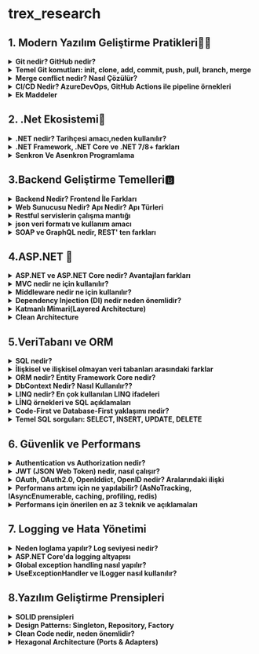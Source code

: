 # trex_research
## 1. Modern Yazılım Geliştirme Pratikleri🤷‍♂️

<details>
<summary><strong>Git nedir? GitHub nedir?<strong></summary>

* Git, yazılım geliştirmede kod değişikliklerini kaydeden ve yöneten bir versiyon kontrol sistemidir.  
* Kod üzerinde yapılan her değişiklik bir sürüm olarak saklanır.  
* Aynı proje üzerinde birden fazla kişinin çakışmadan çalışmasına olanak sağlar.  
* Geçmişte yapılan değişikliklere geri dönüp bakılabilir.  

---

* GitHub ise Git altyapısını kullanarak projelerin internet üzerinde tutulduğu bulut tabanlı bir platformdur.  
* Ekip çalışmasını kolaylaştırmak için issue (sorun takibi), pull request (kod katkısı), GitHub Actions (otomasyon) gibi araçlar sunar.  
* Açık kaynak projelerin paylaşımı için en çok kullanılan platformlardan biridir.  

</details>

<details>
<summary><strong>Temel Git komutları: init, clone, add, commit, push, pull, branch, merge<strong></summary>

* `git init` → Yeni bir Git deposu başlatır. <br>***Örnek*** = <br>`O klasörde .git adında gizli bir klasör oluşur → bu klasör Git’in tüm geçmişi, ayarları ve sürüm kontrol bilgilerini saklar.`

<br>

* `git clone` → Var olan bir depoyu bilgisayarına indirir. <br>***Örnek*** = https://github.com/kullanici/proje.git

<br>

* `git add` → Dosyaları commit için hazırlar.<br>***Örnek*** = `git add index.html`

<br>

* `git commit` → Yapılan değişiklikleri kaydeder. <br>***Örnek*** = `git commit -m "Ana sayfa güncellendi`

<br>

* `git push` → Kaydedilen değişiklikleri uzak depoya gönderir. <br>***Örnek*** = `git push origin main`

<br>

* `git pull` → Uzak depodaki son değişiklikleri indirir.<br> ***Örnek*** = `git pull origin main`

<br>

* `git branch` → Yeni bir dal (branch) oluşturur. <br>***Örnek*** = `git branch yeni-ozellik`

<br>

* `git merge` → Farklı dalları birleştirir. <br>***Örnek*** = `git merge yeni-ozellik`

</details>

<details>
<summary><strong>Merge conflict nedir? Nasıl Çözülür?<strong></summary>
  <br>
 Merge conflict, Git’te iki farklı dalda (branch) aynı dosyanın aynı kısmında farklı değişiklikler yapılınca ortaya çıkan çakışmadır.

Git, hangi değişikliğin geçerli olacağına otomatik karar veremez.

Bu yüzden kullanıcıya sorar: “Hangi değişikliği istiyorsun?”

Kısaca:

“İki kişi aynı yerde farklı şeyler yazdı, Git karıştı, sen karar ver!”
<br>

---

 <br>
 Merge Conflict Nasıl Çözülür?

1.Çatışan dosyayı açmak: Git, hangi dosyada çatışma olduğunu gösterir.

2.Değişiklikleri incelemek: Hangi değişikliğin kalacağını veya iki değişikliği birleştirip bir çözüm oluşturacağını seçersin.

3.Değişikliği kaydetmek ve bildir: Çatışmayı çözdükten sonra Git’e bu dosyanın artık hazır olduğunu bildirmek için commit yapılır.

---

</details>


<details>
<summary>CI/CD Nedir? AzureDevOps, GitHub Actions ile pipeline örnekleri</summary>
   <br>
CI/CD, yazılım geliştirme sürecinde otomasyon ve sürekli teslim sağlayan bir yaklaşımdır. İngilizce açılımı:

 <br>

***CI (Continuous Integration) → Sürekli Entegrasyon***

***CD (Continuous Delivery / Continuous Deployment) → Sürekli Teslim / Sürekli Yayın***

Kısaca, yazılımın daha hızlı, güvenli ve hatasız geliştirilmesini sağlayan yöntemdir.
<br>
<br>

---

***CI – Continuous Integration (Sürekli Entegrasyon)***

Geliştiriciler, yaptıkları değişiklikleri sıklıkla ortak koda (main branch) entegre eder.

Her entegrasyon otomatik olarak test edilir, böylece hatalar erken yakalanır.

Amaç: Kodun her zaman çalışır durumda olmasını sağlamak.

Örnek:
Birden fazla kişi aynı projede çalışıyor. Herkes kendi değişikliklerini sık sık ana koda ekliyor ve sistem otomatik olarak test ediyor. Böylece büyük bir hata oluşmadan önlem alınabiliyor.
<br>
<br>


---

***CD – Continuous Delivery / Deployment (Sürekli Teslim / Yayın)***

Continuous Delivery (Sürekli Teslim): Kod değişiklikleri testlerden geçtikten sonra her an yayına alınabilir hâle getirilir. Ama yayın manuel olabilir.

Continuous Deployment (Sürekli Yayın): Kod değişiklikleri testleri geçtikten sonra otomatik olarak canlıya çıkar.

Örnek:
Testleri geçen bir özellik, insan müdahalesi olmadan direkt kullanıcıya sunulabilir.
<br>
<br>

---

***CI/CD’nin Avantajları***

1.Hızlı geri bildirim: Hatalar erken bulunur.

2.Daha güvenli kod: Testler sürekli çalışır.

3.Hızlı teslim: Yeni özellikler ve düzeltmeler kullanıcıya çabuk ulaşır.

4.İnsan hatasını azaltır: Otomasyon sayesinde manuel hatalar azalır.
<br>


---


📌**Azure DevOps Pipeline Örneği**
 ```
name: Python CI/CD

# 1. Tetikleyici (Trigger)
on:
  push:
    branches: [ main ]       # main branch’e push olunca tetiklenir
  pull_request:
    branches: [ main ]       # Pull request açıldığında da tetiklenir

jobs:
  build-and-deploy:
    runs-on: ubuntu-latest    # 2. Hangi işletim sistemi üzerinde çalışacak

    steps:
    # 3. Repo kodunu çek
    - uses: actions/checkout@v3
      name: Step 1: Checkout code
      # Ne yapıyor: Repository’deki kodu pipeline ortamına kopyalar

    # 4. Python kurulumu
    - name: Step 2: Setup Python
      uses: actions/setup-python@v4
      with:
        python-version: '3.x'
      # Ne yapıyor: Pipeline ortamına Python 3.x kurar

    # 5. Bağımlılıkları yükleme
    - name: Step 3: Install dependencies
      run: pip install -r requirements.txt
      # Ne yapıyor: Projenin çalışması için gerekli kütüphaneleri yükler

    # 6. Testleri çalıştır
    - name: Step 4: Run tests
      run: pytest
      # Ne yapıyor: Kodun düzgün çalışıp çalışmadığını kontrol etmek için testleri çalıştırır (CI adımı)

    # 7. Deploy
    - name: Step 5: Deploy to server
      run: |
        scp -r ./app user@server:/var/www/app
        ssh user@server 'systemctl restart app'
      # Ne yapıyor: Testler başarılıysa kodu uzak sunucuya kopyalar ve uygulamayı restart eder (CD adımı)

```

🔑 Açıklama

* trigger → `Pipeline’ın hangi branch için çalışacağını belirler.`

* pool → `Build ajanını seçer (Linux, Windows veya macOS).`

* UseDotNet@2 → `İstenilen .NET SDK sürümünü indirir.`

* dotnet restore / build / test → `CI aşamaları.`

* dotnet publish → `Deploy edilebilir paket üretir.`

* PublishBuildArtifacts → `Bu paketi artifact olarak kaydeder, release pipeline’da kullanılabilir.`

---

📌**GitHub Actions Pipeline Örneği**
```
name: .NET CI/CD

on:
  push:
    branches: [ "main" ]   # main branch'e push olunca çalışır
  pull_request:
    branches: [ "main" ]   # PR açılınca da çalışır

jobs:
  build:
    runs-on: ubuntu-latest   # Çalışacağı ortam

    steps:
    - name: Checkout code
      uses: actions/checkout@v4   # Repo kodlarını indirir

    - name: Setup .NET
      uses: actions/setup-dotnet@v4
      with:
        dotnet-version: '8.0.x'   # .NET versiyonu

    - name: Restore dependencies
      run: dotnet restore

    - name: Build
      run: dotnet build --configuration Release --no-restore

    - name: Test
      run: dotnet test --no-build --verbosity normal

    - name: Publish
      run: dotnet publish -c Release -o ./publish

```

🔑 Açıklama

* on → `Pipeline’ın hangi durumlarda çalışacağını belirler (ör. push, pull request).`

* runs-on → `Build ortamı (ubuntu-latest, windows-latest, vs.).`

* actions/checkout → `GitHub reposundan kodları indirir.`

* actions/setup-dotnet → `İstediğin .NET SDK sürümünü kurar.`

* dotnet restore / build / test / publish → `CI/CD aşamaları.`
</details>


 <details>     
 
 <summary>Ek Maddeler</summary>
 
<br>  

**SDLC Aşamaları (Yazılım Geliştirme Yaşam Döngüsü)**

**Planlama (Planning)**

* Projenin amacı, kapsamı ve hedefleri belirlenir.

* Zaman, maliyet ve kaynak planlaması yapılır.

**Gereksinim Analizi (Requirement Analysis)**

* Kullanıcı ihtiyaçları toplanır.

* Fonksiyonel (ne yapacak) ve fonksiyonel olmayan (performans, güvenlik vb.) gereksinimler netleştirilir.

**Tasarım (Design)**

* Sistem mimarisi, veri tabanı ve arayüz tasarımı yapılır.

* Yüksek seviye (mimari) ve düşük seviye (detaylı) tasarım hazırlanır.

**Geliştirme (Implementation / Development)**

* Kodlama aşaması başlar.

* Takım üyeleri belirlenen tasarıma göre yazılımı geliştirir.

**Test (Testing / Verification)**

* Yazılım hatalara karşı test edilir.

* Birim testleri, entegrasyon testleri, sistem testleri ve kullanıcı kabul testleri yapılır.

**Dağıtım (Deployment)**

* Yazılım canlı ortama alınır.

* Kullanıcıların erişimine açılır.

**Bakım (Maintenance / Support)**

* Hatalar düzeltilir, güncellemeler yapılır.

* Yeni ihtiyaçlara göre sistem geliştirilir.
  
**Metodolojiler** Ⓜ️

Agile → Esnek, hızlı geri bildirim.

Scrum → Sprint (2-4 hafta), roller (PO, SM, Dev Team).

Kanban → İş akışı panosu (To Do → Doing → Done).


 </details>

 ## 2. .Net Ekosistemi🌁
 <details>

<summary><strong>.NET nedir? Tarihçesi amacı,neden kullanılır?<strong></summary>



**.NET Nedir?**

.NET, Microsoft tarafından geliştirilen, farklı platformlarda (Windows, Linux, macOS) çalışan uygulama geliştirme platformudur.

Web, masaüstü, mobil, oyun, IoT ve bulut uygulamaları geliştirmek için kullanılabilir.

C#, F#, VB.NET gibi dilleri destekler.

İçinde CLR (Common Language Runtime) adlı bir çalışma zamanı bulunur → bu sayede kodlar güvenli, hızlı ve yönetilebilir şekilde çalışır.

<hr>

**Tarihçesi**

2002: İlk kez .NET Framework 1.0 yayımlandı. Sadece Windows üzerinde çalışıyordu.

2016: Microsoft, .NET Core’u çıkardı → açık kaynak ve cross-platform oldu.

2020: .NET 5 yayımlandı → Framework ve Core birleşti. Artık sadece “.NET” olarak adlandırılıyor.

Günümüz: En güncel sürüm .NET 8 (LTS), performans ve platform desteği çok gelişmiş durumda.

<hr>

**Amacı**

Yazılım geliştirmeyi kolaylaştırmak,

Farklı cihaz ve platformlarda ortak bir yapı sağlamak,

Performanslı, güvenli ve ölçeklenebilir uygulamalar geliştirmeyi mümkün kılmak.

<hr>

**Neden Kullanılır?**

 Çapraz platform: Windows, Linux, macOS’ta çalışır.<br>
 Çok amaçlı: Web (ASP.NET), masaüstü (WPF, WinForms), mobil (.NET MAUI, Xamarin), oyun (Unity), bulut (Azure) gibi birçok alanda kullanılabilir.<br>
 Açık kaynak ve güçlü topluluk desteği var.<br>
 Yüksek performans ve güvenlik sağlar.<br>
 Düzenli olarak güncellenir, Microsoft ve açık kaynak topluluk tarafından desteklenir.<br>
</details>

  <details>

<summary><strong>.NET Framework, .NET Core ve .NET 7/8+ farkları<strong></summary>

<img width="1793" height="980" alt="3103b3d4-4683-4e3c-9dbf-8854276eac22" src="https://github.com/user-attachments/assets/610d3e75-a682-4eb4-bb24-608392d070f5" />
</details>
<details>

<summary><strong>Senkron Ve Asenkron Programlama<strong></summary>

<br>

## 💻Senkron Programlama Nedir:
- Senkron programlama, işlemlerin ardışık olarak yürütüldüğü programlama modelidir. Bir görev tamamlanmadan diğerine geçilmez; bu nedenle işlem sırası nettir ancak uzun süren işlemler tüm süreci yavaşlatabilir.



## Günlük Hayattan Benzetmeler:

- Sırada beklemek → Kasada bir müşteri işini bitirmeden diğerine geçilmez.

- Telefon görüşmesi → Karşı taraf konuşmayı bitirmeden sen konuşamazsın.


## 💻Senkron Python Örneği:
```
print("Dosya okunuyor...")
data = open("veri.txt").read()   # Bu işlem bitene kadar beklenir
print("Dosya okundu:", data)
```
## Artı/Eksi Yönleri:

- Kod Akışı Basittir. Takip etmesi kolaydır.
- Uzun süren işlemler(dosya okuma API çağrısı tüm süreci bloke eder).

<hr>

## 👨‍💻Asenkron Programlama Nedir:

- Asenkron programlama, işlemlerin eşzamanlı olarak yürütülmesine izin veren bir modeldir. Bir görev tamamlanana kadar diğerleri beklemek zorunda değildir; uzun süren işlemler arka planda devam ederken program diğer işlere geçebilir.

## Günlük Hayattan Benzetmeler

- Restoranda sipariş vermek → Garson siparişini alır, mutfağa iletir ve senin yemeğini beklemeden başka müşterilerle ilgilenir.

- Mesajlaşma uygulaması → Mesaj gönderilirken internet yavaş olsa bile uygulama donmaz, sen başka mesajlar yazabilirsin.


## 👨‍💻Asenkron Python Örneği:
```
import asyncio

async def islem():
    print("İşlem başladı...")
    await asyncio.sleep(2)   # 2 saniyelik bekleme (bloklamaz)
    print("İşlem bitti!")

async def main():
    await asyncio.gather(islem(), islem())  # İki işlem paralel yürür

asyncio.run(main())
```


## C#’ta Arrow Function (=>) İfadesi:

- C#’ta => ifadesi lambda expression (lambda ifadeleri) için kullanılır.


**1.Kısa Fonksiyon Yazımı**
- Normal metod tanımlarına göre çok daha kısa ve okunabilir fonksiyonlar yazmayı sağlar.
- Örn:
 ```
- Func<int, int> kare = x => x * x;
```


**2.Anonim Fonksiyonlar**
  - İsmi olmayan, tek satırlık fonksiyonlar oluşturmak için kullanılır.
  - Event, delegate veya LINQ işlemlerinde sık kullanılır.

**3.LINQ Sorgularında Kullanımı**
  - Veri filtreleme, sıralama, seçim işlemlerinde pratik yazım sağlar.
  - Örn:
```
var ciftSayilar = sayilar.Where(x => x % 2 == 0);
```
  
**4.Expression-bodied Members (C# 6.0 ve sonrası)**

  - Property, metod veya constructor’larda tek satırlık gövde tanımı yapılabilir.
  - Örn:
```
public string Name { get; set; }
public override string ToString() => $"Name: {Name}";
```

**5.Okunabilirlik ve Modern Syntax**

  - Kodun daha az satırla yazılmasını ve daha temiz görünmesini sağlar.
  - Geleneksel anonim metod yazımına kıyasla daha derli toplu bir alternatiftir.
</details>

## 3.Backend Geliştirme Temelleri🅱️

<details>
<summary><strong>Backend Nedir? Frontend İle Farkları<strong></summary>
  
<br>

**Backend Nedir?**
  - Backend, bir uygulamanın arka planda çalışan kısmıdır. Kullanıcının doğrudan görmediği, ama uygulamanın çalışmasını sağlayan veritabanı yönetimi, iş mantığı, API geliştirme, kimlik doğrulama gibi süreçleri içerir.

**Örnek:**
  - Bir e-ticaret sitesinde ürün siparişi verdiğinde, siparişin veritabanına kaydedilmesi, stok kontrolü yapılması ve ödeme işlemlerinin gerçekleşmesi backend tarafından yönetilir.


<hr>

**Frontend Nedir?**
  - Frontend, kullanıcının doğrudan etkileşimde bulunduğu kısımdır. Web sayfasının tasarımı, butonlar, formlar, yazılar, görseller ve kullanıcı deneyimi (UI/UX) frontend tarafından sağlanır.


 **Örnek:**
  - Aynı e-ticaret sitesinde ürünlerin listelenmesi, sepet butonu, ödeme formu ve sipariş onay ekranı frontend’in işidir.

**🔄 Backend ve Frontend Farkları**

| Özellik            | Frontend                                   | Backend                                  |
|--------------------|--------------------------------------------|------------------------------------------|
| Kullanıcı ile İlişki | Doğrudan kullanıcının gördüğü arayüz      | Kullanıcının görmediği iş mantığı         |
| Teknolojiler       | HTML, CSS, JavaScript, React, Angular      | C#, Java, Python, Node.js, SQL            |
| Görev              | Görsellik, kullanıcı etkileşimi            | Veri işleme, API, güvenlik, mantık        |
| Örnek              | “Sepete Ekle” butonunun görünümü           | “Sepete Ekle” isteğinin veritabanına kaydı |

</details>

<details>
<summary><strong>Web Sunucusu Nedir? Apı Nedir? Apı Türleri<strong></summary>

<br>

## Web Sunucusu Nedir?
  - Web sunucusu, internet üzerinden gelen HTTP/HTTPS isteklerini alan ve bu isteklere karşılık web sayfaları veya veri gönderen bir yazılım veya donanımdır.


**Kısaca:**

   - Tarayıcı (frontend) bir istekte bulunur.
   - Web sunucusu (backend) isteği alır.
   - İlgili dosyayı veya veriyi tarayıcıya geri gönderir.

**Örnekler:**

  - Apache, Nginx, Microsoft IIS
  - Node.js ile yazılmış Express sunucusu

**Önemli Noktalar:**
  - Web sunucuları sadece statik dosya gönderebilir (HTML, CSS, JS) veya dinamik içerik üretebilir (PHP, Node.js, Python).
  - Backend ile birlikte çalışarak veri tabanından veri çekip kullanıcıya sunabilir.
  - Güvenlik, performans ve erişilebilirlik açısından kritik rol oynar.

<hr>

## API Nedir?
  - API (Application Programming Interface / Uygulama Programlama Arayüzü), iki yazılımın birbiriyle iletişim kurmasını sağlayan bir köprüdür.


**Kısaca:**

   - Bir uygulama başka bir uygulamadan veri almak veya işlem yapmak isterse API kullanır.
   - API, hangi verilerin alınabileceğini, hangi işlemlerin yapılabileceğini standart bir şekilde belirtir.


**Örnekler:**

  - Twitter API → Tweet atma, okuma işlemleri
  - Google Maps API → Harita ve konum verisi alma
  - REST API → Web üzerinden veri alışverişi (JSON formatında)

**Önemli Noktalar:**
  - API, genellikle web sunucuları üzerinden çalışır.
  - Frontend ve backend arasındaki iletişimi sağlar.
  - Modern yazılım geliştirmede veri paylaşımı ve entegrasyon için çok önemlidir.

## API Türleri

1. **REST API**  
   - HTTP protokolü üzerinden çalışır.  
   - JSON veya XML ile veri gönderir/alır.  
   - Basit ve yaygın olarak kullanılır.  

2. **SOAP API**  
   - XML tabanlıdır.  
   - Daha katı kurallar ve güvenlik özellikleri vardır.  
   - Kurumsal sistemlerde sık kullanılır.  

3. **GraphQL API**  
   - Tek bir endpoint üzerinden ihtiyacınız olan veriyi seçerek almanızı sağlar.  
   - Daha esnek ve veri israfını önler.  

4. **WebSocket API**  
   - Sürekli bağlantı sağlar, gerçek zamanlı veri iletimi için kullanılır.  
   - Örn: Chat uygulamaları, canlı bildirimler.
  

## HTTP Nedir?

**HTTP (HyperText Transfer Protocol / HiperMetin Transfer Protokolü)**, web tarayıcıları ile web sunucuları arasında **veri alışverişini sağlayan protokoldür**.  
Kısaca, biz tarayıcıda bir siteyi açtığımızda veya bir API isteği gönderdiğimizde, bu iletişim HTTP üzerinden gerçekleşir.  

### Temel Özellikleri:
- **İsteğe Dayalı (Request-Response) Yapı:**  
  Tarayıcı veya başka bir istemci, sunucuya bir istekte bulunur (request). Sunucu da buna karşılık bir yanıt (response) döner.  
- **Stateless (Durumsuz) Protokol:**  
  Her HTTP isteği bağımsızdır. Sunucu, önceki istekleri hatırlamaz. Durum bilgisi gerekiyorsa, genellikle **çerez (cookie) veya token** kullanılır.  
- **Metin Tabanlıdır:**  
  HTTP mesajları kolay okunabilir metin formatındadır, bu da debug ve geliştirmeyi kolaylaştırır.


 ### HTTP Metodları:
HTTP ile hangi işlemi yapmak istediğimizi belirten bazı temel metodlar vardır:  
- **GET:** Sunucudan veri almak için kullanılır.  
- **POST:** Sunucuya veri göndermek için kullanılır.  
- **PUT:** Sunucudaki mevcut veriyi güncellemek için kullanılır.  
- **DELETE:** Sunucudaki veriyi silmek için kullanılır.  
- **PATCH:** Verinin sadece belirli bir kısmını güncellemek için kullanılır.



```http
# GET - Tüm kullanıcıları al
GET /users HTTP/1.1
Host: www.ornekapi.com

# POST - Yeni kullanıcı ekle
POST /users HTTP/1.1
Host: www.ornekapi.com
Content-Type: application/json

{
  "username": "emir",
  "age": 16
}

# PUT - Mevcut kullanıcıyı tamamen güncelle
PUT /users/2 HTTP/1.1
Host: www.ornekapi.com
Content-Type: application/json

{
  "username": "emir_ulgu",
  "age": 17
}

# PATCH - Kullanıcının sadece bir alanını güncelle
PATCH /users/2 HTTP/1.1
Host: www.ornekapi.com
Content-Type: application/json

{
  "age": 17
}

# DELETE - Kullanıcıyı sil
DELETE /users/2 HTTP/1.1
Host: www.ornekapi.com
```
</details>


<details>
<summary><strong>Restful servislerin çalışma mantığı<strong></summary>

## Restful Nedir
- RESTful, internet üzerinden veri alışverişi yapan servislerin bir standart ve düzeni
- Web siteleri veya uygulamalar veri almak/veri göndermek ister.
- RESTful servisler, bunu belirli kurallara göre yapar.
- Bu kurallara uyan servisler “RESTful” olarak adlandırılır.


### Çalışma Mantığı:

- **İstemci : kısaca kullanıcya hizmet verir ve veri gösterir işlem yapmaz sadece sunucuda olan veriyi kullanıcıya gösterrir. Web tarayıcısı, mobil uygulama veya başka bir servis olabilir. Örnek olarak Google,Firefox Mobil olarak ise IOS,Android örnek gösterilebilir. Sunucu değişse bile istemci sorunsuz çalışır**

- **Sunucu : Veriyi saklar işler ve istemciye kullanıcıya sunması için ayarlar iş mantığı ve veri yönetiminden sorumludur İstemci bir konuda veri istediğinde ona sunmakla görevli olandır Sunucu DB'den gerekli veriyi çeker ve kullanıcıya gösterir**

- **HTTP Çalışması : RESTful servislerde istemci ile sunucu arasındaki iletişim HTTP üzerinden olur bu yüzden HTTP çok önemli bir rol alır. İlk adım olarak istemci isteği oluşturur ardından URL belirlenir hangi kaynağa erişmek istediğini belirler HTTP metodu ne yapmak istediğini belirtir (GET,POST,DELETE,PUT) İkinci Adımda sunucu isteği alır ve yorumlar URL ve HTTP metoduna göre hangi kaynak olacağının hedefini belirler gerekirse DB'ye erişir veya iş mantığını çalıştırır Üçüncü Adımda ise sunucu reponse(yanıtı) gönderir Örn: HTTP statü kodu vs..**

- **DİPNOT : RESTful servisler stateless çalışır. Her HTTP isteği bağımsızdır, sunucu önceki isteği hatırlamaz. Yani Sunucu, istemcinin daha önce ne yaptığını bilmez; gerekli tüm bilgiyi her istekte istemci gönderir. HTTP isteği sunucuya "Ben bunu yapmak istiyorum." demesidir ancak Stateless sunucu öncekileri hatırlamaz her istek bağımsızdır**

</details>


<details>
<summary><strong>json veri formatı ve kullanım amacı<strong></summary>

## Json veri formatı nedir?

- JSON (JavaScript Object Notation), verileri düz metin olarak saklayan ve paylaşan bir formattır.
- İnsan tarafından okunabilir, bilgisayar tarafından kolay işlenebilir.
- Web uygulamaları, API’ler ve sunucular arasında veri alışverişi yapmak için sık kullanılır.

## Örnek Json:
```
{
  "id": 1,
  "username": "emir",
  "age": 16,
  "isStudent": true,
  "hobbies": ["yazılım", "futbol", "müzik"]
}
```
## Kullanım Alanları
- Web API’leri ile veri göndermek ve almak
- JavaScript uygulamalarında veri depolamak
- Sunucular ve istemciler arasında iletişim

</details>


<details>
<summary><strong>SOAP ve GraphQL nedir, REST' ten farkları<strong></summary>


### 1. SOAP (Simple Object Access Protocol)
- XML tabanlı bir web servis protokolüdür.  
- Çok katı kurallara sahiptir, güvenlik özellikleri güçlüdür.  
- Daha çok kurumsal sistemlerde (banka, sigorta vb.) tercih edilir.  
- Ağır çalışır ve modern web uygulamalarında az kullanılır.  

### 2. REST (Representational State Transfer)
- HTTP üzerinden çalışan en yaygın web servis mimarisi.  
- Veri genellikle JSON formatında gönderilir/alınır.  
- Basit, hızlı ve hafif yapısıyla modern web uygulamalarında en çok tercih edilen yöntemdir.  
- Stateless (durumsuz) çalışır, her istek bağımsızdır.  

### 3. GraphQL
- Facebook tarafından geliştirilmiş modern API sorgulama dilidir.  
- Tek endpoint üzerinden çalışır.  
- İstemci sadece ihtiyaç duyduğu veriyi alır (over-fetching ve under-fetching sorunlarını çözer).  
- REST’ten daha esnek ama öğrenmesi biraz daha zordur.  

---


### Önemli Farklar

| Özellik          | SOAP                      | REST                          | GraphQL                          |
|------------------|---------------------------|-------------------------------|-----------------------------------|
| Veri Formatı     | XML                      | Genelde JSON (XML de olabilir)| JSON                             |
| Karmaşıklık      | Karmaşık                 | Basit                        | Orta                             |
| Kullanım Alanı   | Kurumsal sistemler        | Web/Mobil uygulamalar         | Modern web uygulamaları          |
| Esneklik         | Düşük                    | Orta                         | Yüksek (alan seçilebiliyor)      |
| Performans       | Daha yavaş               | Hızlı                        | Çok hızlı (gereksiz veri yok)    |

---

</details>

## 4.ASP.NET 🛜

<details>
<summary><strong>ASP.NET ve ASP.NET Core nedir? Avantajları farkları<strong></summary>


## ASP.NET ve ASP.NET Core Nedir? Avantajları ve Farkları

### ASP.NET Nedir?
- Microsoft tarafından geliştirilmiş **web uygulamaları geliştirme framework’üdür**.  
- .NET Framework üzerinde çalışır (Windows tabanlıdır).  
- Web Forms, MVC ve Web API gibi farklı geliştirme modelleri içerir.  
- 2000’li yıllardan itibaren yaygın olarak kullanılmıştır.  

**Avantajları:**
- Windows ortamı için güçlü destek  
- Visual Studio ile entegre çalışır  
- Geniş topluluk ve kütüphane desteği  

---

### ASP.NET Core Nedir?
- Microsoft’un 2016’da çıkardığı **modern, açık kaynaklı ve cross-platform** framework’tür.  
- .NET Core üzerine inşa edilmiştir.  
- Hem Windows, hem Linux, hem de macOS üzerinde çalışabilir.  
- Yüksek performans, esneklik ve bulut odaklı projeler için geliştirilmiştir.  

**Avantajları:**
- Cross-platform (Windows, Linux, macOS) desteği  
- Daha hafif ve yüksek performanslı  
- Modern mimari (Dependency Injection, Middleware)  
- Açık kaynak (GitHub üzerinden geliştiriliyor)  
- Mikroservis ve bulut tabanlı sistemlere uygun  

---

### ASP.NET vs ASP.NET Core Farkları

| Özellik              | ASP.NET (Framework)             | ASP.NET Core                      |
|----------------------|---------------------------------|-----------------------------------|
| **Çalışma Ortamı**   | Sadece Windows                  | Windows, Linux, macOS (cross-platform) |
| **Performans**       | Daha yavaş                      | Daha hızlı ve optimize            |
| **Açık Kaynak**      | Hayır                           | Evet                              |
| **Modüler Yapı**     | Monolitik (büyük yapı)          | Modüler (middleware tabanlı)      |
| **Bulut Desteği**    | Kısıtlı                         | Bulut ve mikroservis dostu        |
| **Geliştirme Modeli**| Web Forms, MVC, Web API         | MVC, Razor Pages, Blazor, Minimal API |

---

</details>

<details>
<summary><strong>MVC nedir ne için kullanılır?<strong></summary>


**MVC (Model - View - Controller)**, yazılım geliştirmede kullanılan bir **mimari desendir**.  
Amaç: **Uygulamayı farklı katmanlara ayırarak daha düzenli, esnek ve bakımı kolay hale getirmek.**

### Katmanlar:
1. **Model (M):**
 - Uygulamanın **veri ve iş mantığını** içerir.
- Veritabanı ile iletişimi sağlar.
- Örn: Kullanıcı bilgilerini saklayan `User` sınıfı.

2. **View (V):**
- Kullanıcıya gösterilen **arayüz kısmıdır**.
- HTML, CSS, JavaScript veya Razor sayfaları olabilir.
- Örn: Kullanıcının profil sayfası.

3. **Controller (C):**
- Kullanıcıdan gelen isteği alır, gerekli işlemleri yapar ve sonucu View’a gönderir.
- Örn: `UserController` → kullanıcı bilgilerini alıp View’a yollar.

---

### MVC’nin Kullanım Amacı:
- Kodun **daha düzenli ve okunabilir** olmasını sağlar.  
- **Bakım ve geliştirmeyi kolaylaştırır.**  
- Takım çalışmasında kolaylık:  
- Backend geliştirici **Model** ile ilgilenir.  
- Frontend geliştirici **View** kısmını yapar.  
- Controller, bu ikisini birbirine bağlar.  

---

</details>

<details>
<summary><strong>Middleware nedir ne için kullanılır?<strong></summary>

## Middleware Nedir? Ne İçin Kullanılır?

**Middleware**, ASP.NET Core uygulamalarında **HTTP isteklerini ve cevaplarını işleyen yazılım bileşenleridir**.  
Yani, **istemci (client) ile sunucu (server) arasındaki istek/cevap akışını yöneten küçük parçalar**dır.

---

### Ne İçin Kullanılır?
- Gelen istekleri kontrol etmek ve işlemek  
- Yanıtı (response) değiştirmek veya yönlendirmek  
- Hata yönetimi yapmak  
- Kimlik doğrulama (Authentication) ve yetkilendirme (Authorization) işlemleri  
- Loglama ve performans takibi  
- Statik dosya sunmak (CSS, JS, resimler vb.)  

---

### Çalışma Mantığı
Middleware bileşenleri **pipeline (boru hattı)** mantığıyla çalışır.  
- Her gelen istek sırasıyla middleware’lerden geçer.  
- Her middleware isteği işleyebilir, değiştirebilir veya bir sonrakine iletebilir.  
- Son middleware cevap (response) üretip geriye döner.  

---

### Basit Örnek (ASP.NET Core Program.cs)
```csharp
var builder = WebApplication.CreateBuilder(args);
var app = builder.Build();

// Middleware 1: Basit log
app.Use(async (context, next) =>
{
    Console.WriteLine("İstek geldi: " + context.Request.Path);
    await next.Invoke(); // bir sonraki middleware'e geç
});

// Middleware 2: Statik dosyalar
app.UseStaticFiles();

// Middleware 3: Routing
app.MapGet("/", () => "Merhaba Middleware!");

app.Run();
```

</details>

<details>
<summary><strong>Dependency Injection (DI) nedir neden önemlidir?<strong></summary>

## Dependency Injection (DI) Nedir? Neden Önemlidir?

**Dependency Injection (Bağımlılık Enjeksiyonu)**, yazılım geliştirmede kullanılan bir tasarım desenidir.  
Amaç: Sınıfların birbirine olan **bağımlılığını azaltmak** ve **esneklik, test edilebilirlik** sağlamaktır.  

---

### Neden Önemlidir?
- Kodun **daha esnek** ve **bakımı kolay** olur.  
- Sınıflar birbirine sıkı sıkıya bağlı olmaz (**loosely coupled**).  
- Mock nesnelerle **kolay test yapılabilir**.  
- Gereksiz kod tekrarını önler.  

---

## Dependency Injection (Doğru Kullanım Örneği)

```csharp
// Interface
public interface IUserRepository
{
    string GetUserById(int id);
}

// Concrete class
public class UserRepository : IUserRepository
{
    public string GetUserById(int id) => "Kullanıcı: Bayram";
}

// Service (DI ile bağımlılık azaltıldı)
public class UserService
{
    private readonly IUserRepository _repo;

    public UserService(IUserRepository repo)
    {
        _repo = repo; // dışarıdan enjekte edildi
    }

    public void GetUser()
    {
        Console.WriteLine(_repo.GetUserById(1));
    }
}

// Program.cs (ASP.NET Core DI Container)
var builder = WebApplication.CreateBuilder(args);

// Bağımlılıkları kaydet
builder.Services.AddScoped<IUserRepository, UserRepository>();
builder.Services.AddScoped<UserService>();

var app = builder.Build();

app.MapGet("/", (UserService userService) =>
{
    userService.GetUser();
    return "Çalıştı!";
});

app.Run();
```
</details>

<details>
<summary><strong>Katmanlı Mimari(Layered Architecture)<strong></summary>

<br>
 
**Katmanlı Mimari (Layered Architecture)**, uygulamayı farklı sorumluluklara ayırarak daha **düzenli, esnek ve bakımı kolay** hale getiren bir yazılım yaklaşımıdır.  

<br>

**En yaygın kullanılan 3 katman şunlardır:**

---

### 1. Presentation Layer (Sunum Katmanı)
- Kullanıcı ile doğrudan etkileşimde bulunan katmandır.  
- Web arayüzü (HTML, CSS, JS, Razor Pages, Blazor) veya mobil uygulama olabilir.  
- Kullanıcıdan gelen veriyi **Business Layer**’a gönderir, oradan gelen sonucu ekrana yansıtır.  

Örnek:  
- ASP.NET MVC Controller  
- Blazor / Razor Page  
- Angular, React, Vue arayüzü  

---

### 2. Business Layer (İş Katmanı)
- Uygulamanın **iş kurallarını ve mantığını** barındırır.  
- Sunum katmanından gelen verileri işler, doğrulamalar yapar, gerekirse Data Access katmanına iletir.  
- İş süreçlerinin merkezi burasıdır.  

Örnek:  
- Kullanıcı kayıt olurken şifre kontrolü  
- Ürün eklerken stok miktarını kontrol etmek  

---

### 3. Data Access Layer (Veri Erişim Katmanı)
- Veritabanı ile iletişimi sağlar.  
- CRUD (Create, Read, Update, Delete) işlemleri bu katmanda yapılır.  
- ORM (Entity Framework, Dapper) veya SQL sorguları kullanılır.  

Örnek:  
- `UserRepository` → veritabanından kullanıcı bilgilerini çeker  
- `ProductRepository` → ürünleri ekler, siler, günceller  

---

<img width="300" height="300" alt="ChatGPT Image 13 Eyl 2025 15_06_53" src="https://github.com/user-attachments/assets/159c0efb-b286-4cb1-9e2a-de4044e49be2" />

</details>

<details>
<summary><strong>Clean Architecture<strong></summary>



Bu katmanlar genellikle **Clean Architecture** veya **Onion Architecture** yaklaşımında kullanılır.  
Amaç: Uygulamayı bağımsız, esnek ve kolay test edilebilir hale getirmektir.  

---

### 1. Domain Layer (Alan Katmanı)
- Uygulamanın **kalbidir**.  
- İş kuralları, **entity**’ler ve domain servisleri burada bulunur.  
- Başka hiçbir katmana bağımlı değildir.  

Örn: `User`, `Product`, `Order` gibi entity sınıfları.  

---

### 2. Application Layer (Uygulama Katmanı)
- **Domain** katmanındaki kuralları kullanarak uygulamanın iş akışını yönetir.  
- **Use Case**’ler ve servisler burada bulunur.  
- Domain’e bağımlıdır ama Infrastructure’a bağımlı değildir.  

Örn: `"Kullanıcı kaydı oluştur",` `"Sipariş ver"` gibi senaryolar.  

---

### 3. Infrastructure Layer (Altyapı Katmanı)
- Veritabanı, dosya sistemi, üçüncü parti servisler gibi **teknik detayları** içerir.  
- **Data Access** (Repository), e-posta gönderimi, loglama gibi işlemler burada yapılır.  
- Application ve Domain katmanlarına hizmet eder.  

Örn: `Entity Framework, Dapper, SMTP, Redis, File Storage.`

---

### 4. API Layer (Sunum Katmanı)
- Dış dünya ile iletişim kurulan katmandır.  
- Kullanıcı veya istemcilerden gelen istekleri alır, **Application Layer**’a iletir.  
- ASP.NET Core Web API, GraphQL API, gRPC vb. olabilir.  

Örn: `UserController`, `ProductController`.  

---

<hr>


### Katmanlar Arası İlişki
- **API → Application → Domain → Infrastructure**  
- Dışarıdan içeriye bağımlılık vardır, iç katmanlar dış katmanlara bağımlı değildir.  

---



## Clean Architecture** prensiplerinden en önemlisi:  
**Bağımlılıklar her zaman dış katmanlardan iç katmanlara doğru akmalıdır.**  

---

### Ne Demek?
- İç katmanlar (**Domain, Application**) dış katmanlara bağımlı OLMAZ.  
- Dış katmanlar (**Infrastructure, API**) iç katmanlara bağımlıdır.  
- Böylece iş kuralları (Domain) **teknolojiden bağımsız** kalır.  

---

### Örnek
- **Yanlış:** Domain katmanı doğrudan Entity Framework’e (Infrastructure) bağımlı olursa → Veritabanı değiştiğinde Domain de değişir.  
- **Doğru:** Domain katmanı sadece **arayüz (interface)** tanımlar. Entity Framework veya başka bir veri kaynağı bu interface’i **Infrastructure** tarafında uygular.  

---

### Akış
- API → Application → Domain  
- Domain **bağımsız**dır, dış katmanlardan hiçbir şey bilmez.  
- Infrastructure, Domain ve Application tarafından tanımlanan interface’leri uygular.  

---

### Özet
- **Bağımlılıkların dışa akması ilkesi:** İç katmanlar dış katmanlara bağımlı değil, dış katmanlar iç katmanlara bağımlıdır.  
- Avantajları:  
  - İş kuralları korunur  
  - Teknolojiden bağımsız geliştirme  
  - Kolay test edilebilirlik
 
</details>

 
## 5.VeriTabanı ve ORM

<details>
<summary><strong>SQL nedir?<strong></summary>

## SQL nedir?
- SQL, ilişkisel veri tabanlarını yönetmek, SQL veri tabanları oluşturmak ve farklı işlevler gerçekleştirerek içlerindeki verileri manipüle etmek için standartlaştırılmış bir programlama dilidir.
- Hem veri tabanı yöneticileri hem de geliştiriciler SQL’i verileri manipüle etmek ve veri entegrasyon komut dosyaları yazmak için kullanır. Benzer şekilde, veri analistleri de ilişkisel bir veri tabanını derinlemesine analiz etmek için SQL kullanır.


**4 temel SQL sorgusuna örnek**
```
-- 1. SELECT → Veri listeleme
SELECT * FROM Customers;

-- 2. INSERT → Yeni veri ekleme
INSERT INTO Customers (Name, City) VALUES ('Eren', 'Zonguldak');

-- 3. UPDATE → Veri güncelleme
UPDATE Customers SET City = 'İstanbul' WHERE Name = 'Eren';

-- 4. DELETE → Veri silme
DELETE FROM Customers WHERE Name = 'Eren';
```

</details>

<details>
<summary><strong>İlişkisel ve ilişkisel olmayan veri tabanları arasındaki farklar<strong></summary>


### 1. İlişkisel Veritabanı (RDBMS)
- Veriler **tablolar** halinde saklanır (satır ve sütun).  
- Tablolar arasında **ilişkiler (foreign key)** vardır.  
- **SQL dili** kullanılır.  
- Veriler tutarlı ve güvenilir şekilde yönetilir.  

**Örnekler:** MySQL, PostgreSQL, SQL Server, Oracle  

---

### 2. İlişkisel Olmayan Veritabanı (NoSQL)
- Veriler tablolar yerine farklı yapılarda saklanır:  
  - **Document** (JSON benzeri) → MongoDB  
  - **Key-Value** → Redis  
  - **Column-based** → Cassandra  
  - **Graph** → Neo4j  
- Esnek şema (schema-less) vardır.  
- Yüksek hız, esneklik ve ölçeklenebilirlik sunar.  

**Örnekler:** MongoDB, Redis, Cassandra, Neo4j  

---

### Temel Farklar

| Özellik              | İlişkisel Veritabanı (SQL) | İlişkisel Olmayan Veritabanı (NoSQL) |
|-----------------------|----------------------------|---------------------------------------|
| **Veri Yapısı**       | Tablo (rows, columns)      | JSON/Döküman, Key-Value, Graph, Column |
| **İlişkiler**         | Tablo ilişkileri (JOIN)    | Genelde yok, denormalize veri          |
| **Sorgu Dili**        | SQL                        | Kendi sorgu yapısı (ör. Mongo Query)  |
| **Şema (Schema)**     | Katı, önceden tanımlı      | Esnek, schema-less                     |
| **Ölçeklenebilirlik** | Dikey (vertical)           | Yatay (horizontal)                     |
| **Kullanım Alanı**    | Finans, ERP, CRM, geleneksel uygulamalar | Büyük veri, IoT, sosyal medya, gerçek zamanlı uygulamalar |

---

</details>

<details>
<summary><strong>ORM nedir? Entity Framework Core nedir?<strong></summary>


### ORM (Object Relational Mapping) Nedir?
- **ORM**, programlama dilindeki nesneler (class, object) ile **ilişkisel veritabanı tabloları** arasında köprü kuran bir tekniktir.  
- Yani, veritabanındaki tabloları **C# sınıfları**, satırları ise **nesneler** gibi kullanmamıza imkân tanır.  
- SQL sorgularını elle yazmak yerine, nesneler üzerinden veritabanı işlemleri yapılır.  

**Avantajları:**
- Daha az SQL kodu yazılır.  
- Kod daha okunabilir ve bakımı kolay olur.  
- Veritabanı bağımsızlığı sağlar (farklı veritabanlarıyla kullanılabilir).  
- Nesne yönelimli programlama ile uyumludur.  

---

### Entity Framework Core Nedir?
- **Entity Framework Core (EF Core)**, Microsoft tarafından geliştirilen bir **ORM aracıdır**.  
- ASP.NET Core projelerinde en çok kullanılan veri erişim teknolojisidir.  
- Farklı veritabanlarını (SQL Server, PostgreSQL, MySQL, SQLite, Oracle vb.) destekler.  
- Açık kaynaklı ve cross-platform çalışır.  

**Avantajları:**
- LINQ (Language Integrated Query) desteği ile SQL yazmadan sorgu yapılabilir.  
- Migration sistemi ile veritabanı tabloları otomatik yönetilebilir.  
- Kod-first veya database-first yaklaşımı kullanılabilir.  

---

</details>

<details>
<summary><strong>DbContext Nedir? Nasıl Kullanılır??<strong></summary>

### DbContext Nedir?
- **DbContext**, Entity Framework Core’da **veritabanı ile uygulama arasındaki köprü**dür.  
- Veritabanındaki tabloları, C# sınıfları (Entity) ile eşleştirir.  
- CRUD işlemleri (Create, Read, Update, Delete) için gerekli fonksiyonları sağlar.  
- EF Core’un en temel sınıfıdır, `Microsoft.EntityFrameworkCore` namespace’i içinde bulunur.  

---

## DbContext Kullanım Örneği

```
csharp
using Microsoft.EntityFrameworkCore;
using System;
using System.Linq;

// Entity (Tablo)
public class User
{
    public int Id { get; set; }
    public string Name { get; set; }
}

// DbContext
public class AppDbContext : DbContext
{
    public DbSet<User> Users { get; set; }

    protected override void OnConfiguring(DbContextOptionsBuilder optionsBuilder)
    {
        optionsBuilder.UseSqlServer("Server=.;Database=MyDb;Trusted_Connection=True;");
    }
}

class Program
{
    static void Main()
    {
        using var context = new AppDbContext();

        // Ekleme
        context.Users.Add(new User { Name = "Emir" });
        context.SaveChanges();

        // Okuma
        var users = context.Users.ToList();
        foreach (var user in users)
        {
            Console.WriteLine(user.Name);
        }
    }
}

```

</details>

<details>
<summary><strong>LINQ nedir? En çok kullanılan LINQ ifadeleri<strong></summary>

## LINQ Nedir?
- **LINQ (Language Integrated Query)**, .NET ortamında **veri kaynaklarını (koleksiyonlar, veritabanı, XML, vs.) sorgulamak için** kullanılan bir yapıdır.  
- SQL'e benzer şekilde çalışır ama **C# kodunun içine gömülü** halde yazılır.  
- Çalıştığı veri kaynakları: List, Array, Dictionary, Entity Framework, XML, JSON vb.  

---

## En Çok Kullanılan LINQ İfadeleri

```
csharp
using System;
using System.Collections.Generic;
using System.Linq;

class Program
{
    static void Main()
    {
        var numbers = new List<int> { 1, 2, 3, 4, 5, 6 };
        var names = new List<string> { "Ali", "Ayşe", "Emir" };

        // 1. Where (Filtreleme)
        var evenNumbers = numbers.Where(n => n % 2 == 0);
        Console.WriteLine("Where: " + string.Join(", ", evenNumbers)); // 2, 4, 6

        // 2. Select (Veri seçme/dönüştürme)
        var upperNames = names.Select(n => n.ToUpper());
        Console.WriteLine("Select: " + string.Join(", ", upperNames)); // ALI, AYŞE, EMIR

        // 3. OrderBy / OrderByDescending (Sıralama)
        var sorted = numbers.OrderBy(n => n);
        Console.WriteLine("OrderBy: " + string.Join(", ", sorted)); // 1, 2, 3, 4, 5, 6

        var sortedDesc = numbers.OrderByDescending(n => n);
        Console.WriteLine("OrderByDescending: " + string.Join(", ", sortedDesc)); // 6, 5, 4, 3, 2, 1

        // 4. First / FirstOrDefault
        Console.WriteLine("First: " + numbers.First());                 // 1
        Console.WriteLine("FirstOrDefault: " + numbers.FirstOrDefault()); // 1

        // 5. Any / All
        Console.WriteLine("Any > 3: " + numbers.Any(n => n > 3)); // True
        Console.WriteLine("All > 0: " + numbers.All(n => n > 0)); // True

        // 6. Count / Sum / Average / Max / Min
        Console.WriteLine("Count: " + numbers.Count());     // 6
        Console.WriteLine("Sum: " + numbers.Sum());         // 21
        Console.WriteLine("Average: " + numbers.Average()); // 3.5
        Console.WriteLine("Max: " + numbers.Max());         // 6
        Console.WriteLine("Min: " + numbers.Min());         // 1
    }
}
```
</details>

<details>
<summary><strong>LİNQ örnekleri ve SQL açıklamaları </strong> </summary>

## 1️⃣ LINQ Nedir?

LINQ (Language Integrated Query), C# ve .NET içinde veri sorgulamak için kullanılan bir kütüphanedir.  
Listeler, diziler, veritabanları ve XML üzerinde sorgular yazmayı kolaylaştırır.

---

## 2️⃣ LINQ Örnekleri (C#)

```csharp
using System;
using System.Collections.Generic;
using System.Linq;

class Program {
    static void Main() {
        List<int> numbers = new List<int> { 1, 2, 3, 4, 5, 6 };

        // 1. Where: 3'ten büyük sayıları filtrele
        var greaterThanThree = numbers.Where(n => n > 3);
        Console.WriteLine("Where Example: " + string.Join(",", greaterThanThree));

        // 2. Select: Tüm sayıları 2 ile çarp
        var multiplied = numbers.Select(n => n * 2);
        Console.WriteLine("Select Example: " + string.Join(",", multiplied));

        // 3. OrderBy: Sayıları küçükten büyüğe sırala
        var ordered = numbers.OrderBy(n => n);
        Console.WriteLine("OrderBy Example: " + string.Join(",", ordered));

        // 4. FirstOrDefault: İlk çift sayıyı al
        var firstEven = numbers.FirstOrDefault(n => n % 2 == 0);
        Console.WriteLine("FirstOrDefault Example: " + firstEven);
    }
}
```
### Sql Nedir?
- SQL (Structured Query Language), veritabanları üzerinde veri ekleme, silme, güncelleme ve sorgulama yapmak için kullanılan standart bir dildir.

### Temel Sql Sorguları

- 1. SELECT: Verileri çekmek için
```SELECT * FROM Users;```  

- 2. INSERT: Yeni veri eklemek için
```INSERT INTO Users (Name, Age) VALUES ('Emir', 16);```

- 3. UPDATE: Var olan veriyi güncellemek için
```UPDATE Users SET Age = 17 WHERE Name = 'Emir';```

- 4. DELETE: Veri silmek için
```DELETE FROM Users WHERE Name = 'Emir';```

</details>

<details>
<summary><strong>Code-First ve Database-First yaklaşımı nedir?</strong></summary>

### Code-First nedir?

Önce uygulamanın model sınıflarını (entity class) kod tarafında oluşturursunuz. EF bu sınıfları temel alarak veritabanını kendisi üretir ve migration ile güncelleyebilirsiniz. Veritabanı tasarımını geliştirici kontrol eder.
Genelde yeni projelerde veya veritabanı tasarımını sıfırdan yapmak istediğiniz durumlarda tercih edilir.

### Database-First nedir?

Önceden hazırlanmış bir veritabanınız vardır. EF bu veritabanındaki tabloları, alanları ve ilişkileri otomatik olarak class’lara dönüştürür (reverse engineering). Kod tarafında model oluşturma ihtiyacı azalır.
Mevcut bir veritabanını kullanan projelerde veya veritabanı tasarımının DBA tarafından yapıldığı durumlarda tercih edilir.

### Code-First vs DB-First karşılaştırması

| Özellik               | Code-First                          | Database-First                     |
|-----------------------|------------------------------------|-----------------------------------|
| Başlangıç Noktası      | Kod tarafında modeller oluşturulur | Mevcut veritabanı kullanılır       |
| Veritabanı Oluşturma   | EF modellerden veritabanı üretir   | EF veritabanından modeller üretir |
| Değişiklik Yönetimi    | Migration ile yönetilir            | DB’de manuel değişiklik gerekir    |
| Esneklik               | Geliştiriciye daha fazla esneklik  | Veritabanı tasarımına bağımlıdır   |
| Kullanım Senaryosu     | Yeni projelerde                   | Mevcut veritabanı olan projelerde |
 
</details>


<details>
<summary><strong>Temel SQL sorguları: SELECT, INSERT, UPDATE, DELETE</strong></summary>
  
### Temel SQL Sorguları:

### 1️ SELECT
- Veritabanından veri çekmek için kullanılır.

```sql
-- Tüm kullanıcıları çek
SELECT * FROM Users;

-- Sadece isim ve yaş alanlarını çek
SELECT Name, Age FROM Users;

-- Belirli koşula göre çek
SELECT * FROM Users WHERE Age > 18;
```
### 2 INSERT
- Veritabanına yeni veri eklemek için kullanılır.
```
-- Yeni kullanıcı ekle
INSERT INTO Users (Name, Age) VALUES ('Emir', 16);

-- Birden fazla veri ekleme
INSERT INTO Users (Name, Age) VALUES 
('Ali', 20),
('Ayşe', 22);
```
### 3 UPDATE
- Var olan veriyi güncellemek için kullanılır.
```
-- Kullanıcının yaşını güncelle
UPDATE Users
SET Age = 17
WHERE Name = 'Emir';

-- Tüm kullanıcıların yaşını +1 artır
UPDATE Users
SET Age = Age + 1;
```
### 4 DELETE
- Veritabanından veri silmek için kullanılır.
```
-- Belirli kullanıcıyı sil
DELETE FROM Users
WHERE Name = 'Emir';

-- Tüm kullanıcıları sil (dikkat!)
DELETE FROM Users;

```

  
</details>


## 6. Güvenlik ve Performans
<details>

  <summary><strong>Authentication vs Authorization nedir?</strong></summary>

  ### Authentication vs Authorization

| Özellik                  | Authentication                     | Authorization                       |
|---------------------------|-----------------------------------|------------------------------------|
| Tanım                     | Kullanıcının kimliğini doğrulama   | Kullanıcının yetkilerini kontrol etme |
| Soru                     | "Sen gerçekten bu kullanıcı mısın?" | "Bu kullanıcı ne yapabilir?"        |
| Ne zaman gerçekleşir      | Login sırasında                    | Login sonrası, erişim kontrolünde   |
| Veri kontrolü             | Kimlik bilgileri (şifre, token)   | Rol, izinler, yetkiler             |
| Örnek                    | Kullanıcı adı + şifre ile giriş    | Admin paneline erişim kontrolü     |

  
</details>

<details>
  <summary><strong>JWT (JSON Web Token) nedir, nasıl çalışır?</strong></summary>

  ## JWT (JSON Web Token) Nedir ve Nasıl Çalışır?

  - JWT, web uygulamalarında kullanıcı kimliğini doğrulamak ve veri taşımak için kullanılan, **JSON tabanlı, URL-safe (güvenli)** bir token formatıdır.  
    Özellikle **stateless authentication** (sunucuda oturum saklamadan doğrulama) için kullanılır.
---
# JWT Temel Yapısı:

1. **Header (Başlık)**
- Token türü ve imzalama algoritması belirtilir.

   ```
   json
   {
     "alg": "HS256",
     "typ": "JWT"
   }
   ```
 2. **Payload (Yük)**
 - Taşınacak bilgiler burada yer alır. Kullanıcı bilgileri, roller ve token geçerlilik süresi (expiration) bulunabilir.
 ```
{
  "userId": 123,
  "username": "emir",
  "exp": 1700000000
}
 ```
3. **Signature (İmza)**

- Header ve Payload base64 ile encode edilip, gizli anahtar ile imzalanır. Token’ın değiştirilmediğini garanti eder.

```
HMACSHA256(base64UrlEncode(header) + "." + base64UrlEncode(payload), secret)
```
</details>

<details>
  <summary><strong>OAuth, OAuth2.0, OpenIddict, OpenID nedir? Aralarındaki ilişki</strong></summary>

  # OAuth, OAuth2.0, OpenID, OpenIddict ve Aralarındaki İlişki

| Teknoloji / Protokol | Açıklama | Örnek Kullanım / Notlar |
|----------------------|----------|------------------------|
| **OAuth** | Açık bir yetkilendirme protokolüdür. Kullanıcı şifresini paylaşmadan, üçüncü taraf uygulamalara belirli kaynaklara erişim izni verir. | Örnek: Bir web uygulaması kullanıcının Google Drive dosyalarına erişim istiyor, ama kullanıcı şifresini paylaşmak zorunda değil. |
| **OAuth 2.0** | OAuth’un geliştirilmiş, modern versiyonudur. Daha güvenli ve esnek token bazlı yetkilendirme sağlar. Access token, refresh token gibi kavramları içerir. | Örnek: API erişimleri için Bearer Token kullanımı. Web uygulamaları, mobil uygulamalar veya servisler OAuth 2.0 ile kimlik doğrulama ve yetkilendirme yapar. |
| **OpenID** | Kimlik doğrulama (Authentication) protokolüdür. Kullanıcının kimliğini doğrulamak için kullanılır. OAuth ile birlikte çalışabilir. | Örnek: “Login with Google” veya “Login with Facebook” butonları OpenID Connect üzerinden kimlik doğrulama yapar. |
| **OpenID Connect (OIDC)** | OpenID + OAuth 2.0 birleşimi. Kimlik doğrulama ve yetkilendirme bir arada yapılabilir. | Örnek: Web uygulaması kullanıcıyı doğrulamak (ID Token) ve API erişim yetkisi vermek (Access Token) için OIDC kullanır. |
| **OpenIddict** | ASP.NET Core üzerinde OpenID Connect ve OAuth2.0 server implementasyonu sağlayan kütüphanedir. Kendi auth server’ını kolayca oluşturmanı sağlar. | Örnek: Kendi web API’n için OpenIddict kullanarak OAuth2.0 token endpoint’leri ve kullanıcı doğrulama mekanizması oluşturabilirsin. |

---
</details>
<details>
<summary><strong>Performans artımı için ne yapılabilir? (AsNoTracking, IAsyncEnumerable, caching, profiling, redis)</strong></summary>

<br>

- **AsNoTracking:** Sadece okuma, değişiklik takip yok → performans artışı. 
- **IAsyncEnumerable:** Büyük veri setlerinde bellek ve UI optimizasyonu.
- **Caching / Redis:** Sık kullanılan veri için hızlı erişim, DB yükünü azaltır.
- **Profiling:** Yavaş noktaları tespit edip optimize etmek.
-  **Redis** Dağıtık cache çözümü. Veritabanı yükünü azaltır, hızlı veri erişimi sağlar.

</details>

<details>
<summary><strong>Performans için önerilen en az 3 teknik ve açıklamaları</strong></summary>

# Performans Artışı İçin Önerilen Teknikler


***AsNoTracking***
- Veri sadece okunacaksa, değişiklik takibini kapatır. Bellek ve CPU kullanımını azaltır.

***IAsyncEnumerable***
- Büyük veri setlerini asenkron ve lazy olarak okumayı sağlar. Bellek tüketimini azaltır ve UI thread'i bloklamaz.

***Caching***
- Sık kullanılan verileri cache’de tutarak veritabanı sorgularını azaltır ve hızlı veri erişimi sağlar.


    
</details>



## 7. Logging ve Hata Yönetimi

<details>
  
<summary><strong>Neden loglama yapılır? Log seviyesi nedir?</strong></summary>

## Neden Loglama Yapılır?
- Uygulama çalışırken oluşan olayları kaydetmek için.  
- Hata ayıklama (debugging) ve sorun çözme amacıyla.  
- Performans takibi ve kullanıcı davranışlarını izlemek için.  
- Güvenlik ve denetim (audit) süreçlerinde kayıt tutmak için.

---

## Log Seviyesi Nedir?

- Log seviyesi, log mesajlarının önem derecesini belirler. Farklı seviyeler, hangi olayların loglanacağını kontrol etmeye yarar.  

| Seviye       | Açıklama |
|--------------|----------|
| **Trace**    | En ayrıntılı loglar. Genellikle uygulama akışını detaylı izlemek için kullanılır. |
| **Debug**    | Hata ayıklama ve geliştirme sürecinde kullanılır. Detaylı bilgi verir. |
| **Information / Info** | Normal operasyonel olaylar. Örn: Kullanıcı giriş yaptı. |
| **Warning**  | Uyarılar. Hata değil ama dikkat gerektiren durumlar. |
| **Error**    | Hatalar. Uygulamanın bazı bölümlerinde sorun oluştuğunu gösterir. |
| **Critical / Fatal** | Kritik hatalar. Uygulamanın çökmesine veya ciddi sorunlara yol açan durumlar. |

---

## Örnek (C# .NET Core)

```
csharp
using Microsoft.Extensions.Logging;

class Program
{
    static void Main()
    {
        using var loggerFactory = LoggerFactory.Create(builder =>
        {
            builder.AddConsole();
        });

        ILogger logger = loggerFactory.CreateLogger<Program>();

        logger.LogTrace("Trace log: detaylı bilgi");
        logger.LogDebug("Debug log: hata ayıklama bilgisi");
        logger.LogInformation("Info log: uygulama çalışıyor");
        logger.LogWarning("Warning log: dikkat gerektiren durum");
        logger.LogError("Error log: hata oluştu");
        logger.LogCritical("Critical log: kritik hata!");
    }
}
```
</details>

<details>

  <summary><strong>ASP.NET Core'da logging altyapısı</strong></summary>

  # ASP.NET Core Logging

- **Servis:** `ILogger<T>` kullanılır
- **Log Seviyeleri:** Trace < Debug < Information < Warning < Error < Critical
- **Sağlayıcılar:** Console, Debug, EventLog, File (Serilog/NLog)


 **Kullanım Örneği:**

```
csharp
app.MapGet("/", (ILogger<Program> logger) =>
{
    logger.LogInformation("Info log örneği");
    logger.LogWarning("Warning log örneği");
    logger.LogError("Error log örneği");
    return "Logging çalıştı!";
});

 ```
  
</details>

<details>
<summary><strong>Global exception handling nasıl yapılır?</strong></summary>

# ASP.NET Core Global Exception Handling

- Global exception handling, uygulamadaki tüm hataları merkezi bir yerde yakalamak ve yönetmek için kullanılır.  
- Bu sayede **her controller veya action içinde try-catch yazmaya gerek kalmaz**.

---

## 1️⃣ Middleware ile Global Exception Handling

```csharp
using Microsoft.AspNetCore.Builder;
using Microsoft.AspNetCore.Http;
using System.Net;
using System.Text.Json;

var builder = WebApplication.CreateBuilder(args);
var app = builder.Build();

// Global Exception Middleware
app.Use(async (context, next) =>
{
    try
    {
        await next();
    }
    catch (Exception ex)
    {
        context.Response.StatusCode = (int)HttpStatusCode.InternalServerError;
        context.Response.ContentType = "application/json";

        var response = new { message = ex.Message, status = context.Response.StatusCode };
        await context.Response.WriteAsync(JsonSerializer.Serialize(response));
    }
});

app.MapGet("/", () =>
{
    throw new Exception("Global exception örneği");
});

app.Run();
```

</details>

<details>
  
<summary><strong>UseExceptionHandler ve ILogger nasıl kullanılır?</strong></summary>

### UseExceptionHandler Nedir?
- **UseExceptionHandler:** Uygulamadaki tüm hataları merkezi bir noktada yakalayan middleware.

### ILogger Nedir?
- **ILogger:** Hata veya uygulama olaylarını loglamak için kullanılan arayüz.

## Kullanım Örneği

```
csharp
using Microsoft.AspNetCore.Builder;
using Microsoft.AspNetCore.Diagnostics;
using Microsoft.AspNetCore.Http;
using Microsoft.Extensions.Logging;
using System.Text.Json;

var builder = WebApplication.CreateBuilder(args);
var app = builder.Build();

// Global hata yakalama + loglama
app.UseExceptionHandler(errorApp =>
{
    errorApp.Run(async context =>
    {
        var logger = context.RequestServices.GetRequiredService<ILogger<Program>>();
        var exceptionFeature = context.Features.Get<IExceptionHandlerFeature>();

        if (exceptionFeature != null)
        {
            var ex = exceptionFeature.Error;

            // Hata loglama
            logger.LogError(ex, "Global hata yakalandı!");

            // Kullanıcıya JSON cevap
            context.Response.StatusCode = 500;
            context.Response.ContentType = "application/json";
            var response = new { message = ex.Message, status = context.Response.StatusCode };
            await context.Response.WriteAsync(JsonSerializer.Serialize(response));
        }
    });
});

// Test endpoint
app.MapGet("/", () => throw new Exception("Test hatası"));

app.Run();
```

</details>

## 8.Yazılım Geliştirme Prensipleri

<details>
<summary><strong>SOLID prensipleri</strong></summary>

## SOLID
- İyi tasarlanmış nesne yönelimli yazılım için 5 temel prensibi ifade eder.

## | S - Single Responsibility Principle (SRP) Tek Sorumluluk Prensibi: |
- Bir sınıfın yalnızca bir işi yapması ve yalnızca bir sorumluluğu olması gerekir.

<br>

***Örnek:***
```
class InvoicePrinter {
    public void Print(Invoice invoice) { /* yazdırma işlemi */ }
}
class InvoiceSaver {
    public void Save(Invoice invoice) { /* kaydetme işlemi */ }
}
```


## | O - Open/Closed Principle (OCP) Açık/Kapalı Prensibi: |
- Kod geliştirmeye açık, değişikliğe kapalı olmalıdır. Yani mevcut kodu bozmadan yeni özellik ekleyebilmeliyiz.

<br>

***Örnek:***
```
csharp
interface IShape { double Area(); }
class Circle : IShape { public double Area() => Math.PI * radius * radius; }
class Square : IShape { public double Area() => side * side; }
``` |
```


## | L – Liskov Substitution Principle (LSP) / Liskov Yerine Geçme Prensibi : |
- Türetilmiş sınıflar, temel sınıfın yerine geçebilir ve beklenmeyen hatalara yol açmamalıdır.

<br>

***Örnek:***
 ```
csharp
class Bird { public virtual void Fly() {} }
class Eagle : Bird { public override void Fly() { /* uçar */ } }
``` |
```


## | I – Interface Segregation Principle (ISP) / Arayüz Ayrımı Prensibi : |
- Küçük ve spesifik arayüzler kullan, istemci gereksiz metodlarla yüklenmesin.

<br>

***Örnek:***
 ```
csharp
interface IPrinter { void Print(); }
interface IScanner { void Scan(); }
class MultiFunctionPrinter : IPrinter, IScanner { /* hepsini uygular */ }
``` |
```


## |  D – Dependency Inversion Principle (DIP) / Bağımlılıkların Tersine Çevrilmesi : |
- Yüksek seviyeli modüller, düşük seviyeli modüllere bağımlı olmamalı, her ikisi de arayüzlere bağımlı olmalı.

<br>

***Örnek:***
 ```
csharp
interface IMessageSender { void Send(string msg); }
class EmailSender : IMessageSender { public void Send(string msg) { /* mail gönder */ } }
class Notification {
    private IMessageSender _sender;
    public Notification(IMessageSender sender) { _sender = sender; }
}
```








# Özet
- **S:** Tek sorumluluk  
- **O:** Açık-kapalı prensibi  
- **L:** Alt sınıf, üst sınıfın yerine geçebilir  
- **I:** Arayüzler küçük ve özelleşmiş olmalı  
- **D:** Yüksek seviye modüller abstraction üzerinden düşük seviye modüllerle iletişim kurmalı



</details>

<details>
<summary><strong>Design Patterns: Singleton, Repository, Factory</strong></summary>

## 1️⃣ Singleton Pattern
- Bir sınıftan yalnızca bir instance oluşturulmasını sağlamak ve global erişim noktası sunmak.

```
csharp
public class Singleton
{
    private static Singleton _instance;
    private static readonly object _lock = new object();

    private Singleton() { }

    public static Singleton Instance
    {
        get
        {
            lock (_lock)
            {
                if (_instance == null)
                    _instance = new Singleton();
                return _instance;
            }
        }
    }

    public void DoSomething()
    {
        Console.WriteLine("Singleton çalışıyor!");
    }
}
```


## 2️⃣ Repository Pattern
- Veritabanı işlemlerini soyutlamak, kodu daha test edilebilir ve yönetilebilir hâle getirmek.


```
public interface IProductRepository
{
    IEnumerable<Product> GetAll();
    Product GetById(int id);
    void Add(Product product);
}

public class ProductRepository : IProductRepository
{
    private readonly AppDbContext _context;
    public ProductRepository(AppDbContext context)
    {
        _context = context;
    }

    public IEnumerable<Product> GetAll() => _context.Products.ToList();
    public Product GetById(int id) => _context.Products.Find(id);
    public void Add(Product product) => _context.Products.Add(product);
}
```


## 3️⃣ Factory Pattern
- Nesne oluşturmayı merkezi bir noktadan yönetmek, istemcinin hangi sınıfı oluşturacağını bilmesini


```
public interface IShape { void Draw(); }

public class Circle : IShape
{
    public void Draw() => Console.WriteLine("Circle çizildi");
}

public class Square : IShape
{
    public void Draw() => Console.WriteLine("Square çizildi");
}

public class ShapeFactory
{
    public IShape GetShape(string shapeType)
    {
        return shapeType.ToLower() switch
        {
            "circle" => new Circle(),
            "square" => new Square(),
            _ => throw new ArgumentException("Bilinmeyen shape")
        };
    }
}
```


</details>
<details>
  <summary><strong>Clean Code nedir, neden önemlidir?</strong></summary>

  # Clean Code (Temiz Kod) - Nedir ve Neden Önemlidir?

| Konsept                | Açıklama | Örnek |
|------------------------|----------|-------|
| **Clean Code Nedir?**  | Kolay okunabilir, anlaşılabilir ve sürdürülebilir kod yazma prensibidir. | Kodun kendisi ne yaptığını anlatmalı, ekstra yorum gerektirmemeli |
| **Okunabilirlik**      | Kod başkaları veya gelecekteki sen tarafından kolayca anlaşılmalı. | `DateTime today = DateTime.Now; DateTime tomorrow = today.AddDays(1);` |
| **Anlaşılabilirlik**   | Fonksiyonlar ve sınıflar tek bir sorumluluğa sahip olmalı (SRP). | `void SaveToDatabase() { } void GenerateReport() { }` |
| **Sürdürülebilirlik**  | Kod değişikliğe açık olmalı, refactor kolay olmalı. | Küçük fonksiyonlar, modüler tasarım, anlamlı isimler |
| **Neden Önemli?**     | Hataları azaltır, takım çalışmasını kolaylaştırır, bakımı ve geliştirmeyi hızlandırır. | Temiz kod = daha az bug + hızlı geliştirme + kolay test |

<hr>


```
using System;

namespace CleanCodeExamples
{

    // Örnek sınıf
    class Program
    {
        static void Main(string[] args)
        {
            
            // Örnek 1: Anlamlı değişken ve fonksiyon isimleri
            
            
            // Kötü
            int d = DateTime.Now.Day;
            P();

            // Temiz
            int currentDay = DateTime.Now.Day;
            PrintInvoice();

            
            // Örnek 2: Tek sorumluluk (SRP) - Fonksiyonları bölmek
            
            
            Order order = new Order { Id = 1, Name = "Laptop" };

            // Kötü
            ProcessOrder(order);

            // Temiz
            SaveOrder(order);
            SendOrderEmail(order);
            GenerateOrderReport(order);
        }

        // Kötü örnek fonksiyon
        static void P()
        {
            Console.WriteLine("İşlem yapılıyor");
        }

        // Temiz örnek fonksiyon
        static void PrintInvoice()
        {
            Console.WriteLine("Fatura yazdırılıyor");
        }

        // Kötü örnek: tek fonksiyon birden fazla sorumluluk
        static void ProcessOrder(Order order)
        {
            SaveToDatabase(order);
            SendEmail(order);
            GenerateReport(order);
        }

        // Temiz örnek fonksiyonlar
        static void SaveOrder(Order order) { Console.WriteLine("DB kaydedildi"); }
        static void SendOrderEmail(Order order) { Console.WriteLine("Email gönderildi"); }
        static void GenerateOrderReport(Order order) { Console.WriteLine("Rapor oluşturuldu"); }

        // Yardımcı fonksiyonlar (kötü)
        static void SaveToDatabase(Order order) { }
        static void SendEmail(Order order) { }
        static void GenerateReport(Order order) { }
    }

    class Order
    {
        public int Id { get; set; }
        public string Name { get; set; }
    }
}
```



</details>

<details>

<summary><strong>Hexagonal Architecture (Ports & Adapters)</strong></summary>

| Konsept                | Açıklama | Örnek / Notlar |
|------------------------|----------|----------------|
| **Amaç**               | Uygulamanın çekirdeğini (core) dış bağımlılıklardan izole etmek. | Böylece domain logic bağımsız kalır, test ve bakım kolaylaşır. |
| **Core / Domain**      | İş mantığının olduğu katman. Uygulamanın kalbi. | `OrderService`, `InvoiceCalculator` gibi sınıflar |
| **Ports (Giriş Noktaları)** | Core’un dış dünya ile iletişim noktaları. Abstraction sağlar. | Interface’ler: `IOrderRepository`, `IPaymentGateway` |
| **Adapters (Bağlayıcılar)** | Port’ları gerçek dünyaya bağlayan implementasyonlar. | `SqlOrderRepository`, `StripePaymentAdapter` |
| **Avantajları**       | - Bağımlılık azaltılır <br> - Test edilebilirlik artar <br> - Core katmanı değişmez | Core logic’i değiştirmeden veri tabanı veya servis değiştirilebilir |
| **Örnek Akış**        | 1. Adapter → Port → Core <br> 2. Core → Port → Adapter | `Controller → IOrderService → OrderService → IOrderRepository → SqlOrderRepository` |

</details>
